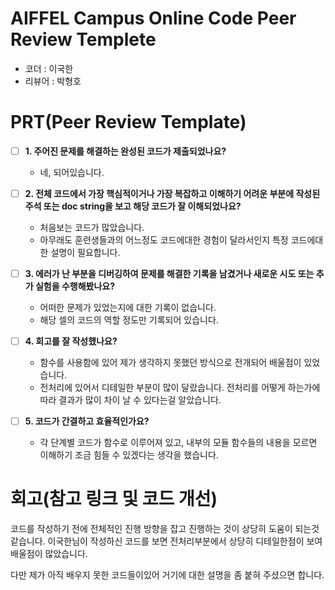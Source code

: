 # AIFFEL Campus Online Code Peer Review Templete
- 코더 : 이국한
- 리뷰어 : 박형호


# PRT(Peer Review Template)
- [ ]  **1. 주어진 문제를 해결하는 완성된 코드가 제출되었나요?**
    - 네, 되어있습니다.
    
- [ ]  **2. 전체 코드에서 가장 핵심적이거나 가장 복잡하고 이해하기 어려운 부분에 작성된 
주석 또는 doc string을 보고 해당 코드가 잘 이해되었나요?**
    - 처음보는 코드가 많았습니다.
    - 아무래도 훈련생들과의 어느정도 코드에대한 경험이 달라서인지 특정 코드에대한 설명이 필요합니다.
        
- [ ]  **3. 에러가 난 부분을 디버깅하여 문제를 해결한 기록을 남겼거나
새로운 시도 또는 추가 실험을 수행해봤나요?**
    - 어떠한 문제가 있었는지에 대한 기록이 없습니다.
    - 해당 셀의 코드의 역할 정도만 기록되어 있습니다.
        
- [ ]  **4. 회고를 잘 작성했나요?**
    - 함수를 사용함에 있어 제가 생각하지 못했던 방식으로 전개되어 배울점이 있었습니다.
    - 전처리에 있어서 디테일한 부분이 많이 달랐습니다. 전처리를 어떻게 하는가에 따라 결과가 많이 차이 날 수 있다는걸 알았습니다.
        
- [ ]  **5. 코드가 간결하고 효율적인가요?**
    - 각 단계별 코드가 함수로 이루어져 있고, 내부의 모듈 함수들의 내용을 모르면 이해하기 조금 힘들 수 있겠다는 생각을 했습니다.


# 회고(참고 링크 및 코드 개선)
코드를 작성하기 전에 전체적인 진행 방향을 잡고 진행하는 것이 상당히 도움이 되는것 같습니다.
이국한님이 작성하신 코드를 보면 전처리부분에서 상당히 디테일한점이 보여 배울점이 많았습니다.

다만 제가 아직 배우지 못한 코드들이있어 거기에 대한 설명을 좀 붙혀 주셨으면 합니다.
